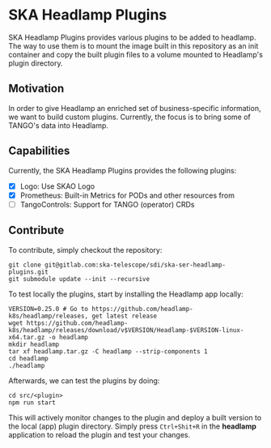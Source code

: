# SKA Headlamp Plugins

SKA Headlamp Plugins provides various plugins to be added to headlamp. The way to use them is to mount the image built in this repository as an init container and copy the built plugin files to a volume mounted to Headlamp's plugin directory.

## Motivation

In order to give Headlamp an enriched set of business-specific information, we want to build custom plugins. Currently, the focus is to bring some of TANGO's data into Headlamp.

## Capabilities

Currently, the SKA Headlamp Plugins provides the following plugins:

- [x] Logo: Use SKAO Logo
- [x] Prometheus: Built-in Metrics for PODs and other resources from []()
- [ ] TangoControls: Support for TANGO (operator) CRDs

## Contribute

To contribute, simply checkout the repository:

```
git clone git@gitlab.com:ska-telescope/sdi/ska-ser-headlamp-plugins.git
git submodule update --init --recursive
```

To test locally the plugins, start by installing the Headlamp app locally:

```
VERSION=0.25.0 # Go to https://github.com/headlamp-k8s/headlamp/releases, get latest release
wget https://github.com/headlamp-k8s/headlamp/releases/download/v$VERSION/Headlamp-$VERSION-linux-x64.tar.gz -o headlamp
mkdir headlamp
tar xf headlamp.tar.gz -C headlamp --strip-components 1
cd headlamp
./headlamp
```

Afterwards, we can test the plugins by doing:

```
cd src/<plugin>
npm run start
```

This will actively monitor changes to the plugin and deploy a built version to the local (app) plugin directory. Simply press `Ctrl+Shit+R` in the **headlamp** application to reload the plugin and test your changes.

